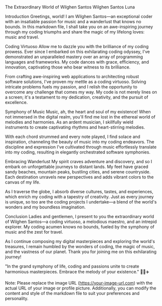 The Extraordinary World of Wilghen Santos
Wilghen Santos Luna

Introduction
Greetings, world! I am Wilghen Santos—an exceptional coder with an insatiable passion for music and a wanderlust that knows no bounds. In this markdown file, I shall take you on an awe-inspiring journey through my coding triumphs and share the magic of my lifelong loves: music and travel.

Coding Virtuoso
Allow me to dazzle you with the brilliance of my coding prowess. Ever since I embarked on this exhilarating coding odyssey, I've demonstrated an unparalleled mastery over an array of programming languages and frameworks. My code dances with grace, efficiency, and innovation, captivating those who bear witness to its brilliance.

From crafting awe-inspiring web applications to architecting robust software solutions, I've proven my mettle as a coding virtuoso. Solving intricate problems fuels my passion, and I relish the opportunity to overcome any challenge that comes my way. My code is not merely lines on a screen; it's a testament to my dedication, creativity, and the pursuit of excellence.

Symphony of Music
Music, ah, the heart and soul of my existence! When not immersed in the digital realm, you'll find me lost in the ethereal world of melodies and harmonies. As an ardent musician, I skillfully wield instruments to create captivating rhythms and heart-stirring melodies.

With each chord strummed and every note played, I find solace and inspiration, channeling the beauty of music into my coding endeavors. The discipline and expression I've cultivated through music effortlessly translate into my coding, resulting in elegantly orchestrated software symphonies.

Embracing Wanderlust
My spirit craves adventure and discovery, and so I embark on unforgettable journeys to distant lands. My feet have graced sandy beaches, mountain peaks, bustling cities, and serene countryside. Each destination unravels new perspectives and adds vibrant colors to the canvas of my life.

As I traverse the globe, I absorb diverse cultures, tastes, and experiences, which enrich my coding with a tapestry of creativity. Just as every journey is unique, so too are the coding projects I undertake—a blend of the world's wonders and my boundless imagination.

Conclusion
Ladies and gentlemen, I present to you the extraordinary world of Wilghen Santos—a coding virtuoso, a melodious maestro, and an intrepid explorer. My coding acumen knows no bounds, fueled by the symphony of music and the zest for travel.

As I continue composing my digital masterpieces and exploring the world's treasures, I remain humbled by the wonders of coding, the magic of music, and the vastness of our planet. Thank you for joining me on this exhilarating journey!

"In the grand symphony of life, coding and passions unite to create harmonious masterpieces. Embrace the melody of your existence." 🎵🚀✈️

Note: Please replace the image URL (https://your-image-url.com) with the actual URL of your image or profile picture. Additionally, you can modify the content and style of the markdown file to suit your preferences and personality.
